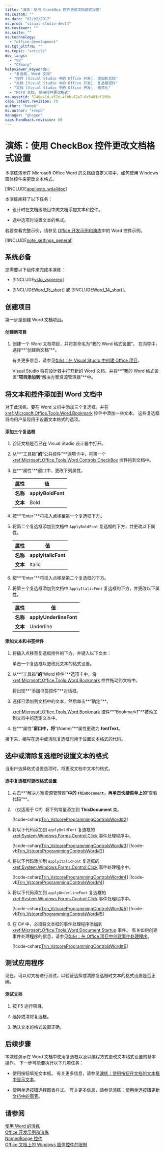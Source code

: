 ```yaml
---
title: "演练：使用 CheckBox 控件更改文档格式设置"
ms.custom: ""
ms.date: "02/02/2017"
ms.prod: "visual-studio-dev14"
ms.reviewer: ""
ms.suite: ""
ms.technology: 
  - "office-development"
ms.tgt_pltfrm: ""
ms.topic: "article"
dev_langs: 
  - "VB"
  - "CSharp"
helpviewer_keywords: 
  - "复选框, Word 文档"
  - "控件 [Visual Studio 中的 Office 开发], 添加到文档"
  - "文档 [Visual Studio 中的 Office 开发], 复选框控件"
  - "文档 [Visual Studio 中的 Office 开发], 格式化"
  - "Word 文档, 使用控件更改格式"
ms.assetid: 3740e41d-a57e-43bb-87e7-6e5481ef290b
caps.latest.revision: 70
author: "kempb"
ms.author: "kempb"
manager: "ghogen"
caps.handback.revision: 69
---
```

# 演练：使用 CheckBox 控件更改文档格式设置
  本演练演示在 Microsoft Office Word 的文档级自定义项中，如何使用 Windows 窗体控件来更改文本格式。  
  
 [!INCLUDE[appliesto_wdalldoc](../vsto/includes/appliesto-wdalldoc-md.md)]  
  
 本演练阐释了以下任务：  
  
-   设计时在文档级项目中向文档添加文本和控件。  
  
-   选中选项时设置文本的格式。  
  
 若要查看完整示例，请参见 [Office 开发示例和演练](../vsto/office-development-samples-and-walkthroughs.md)中的 Word 控件示例。  
  
 [!INCLUDE[note_settings_general](../sharepoint/includes/note-settings-general-md.md)]  
  
## 系统必备  
 您需要以下组件来完成本演练：  
  
-   [!INCLUDE[vsto_vsprereq](../vsto/includes/vsto-vsprereq-md.md)]  
  
-   [!INCLUDE[Word_15_short](../vsto/includes/word-15-short-md.md)] 或 [!INCLUDE[Word_14_short](../vsto/includes/word-14-short-md.md)]。  
  
## 创建项目  
 第一步是创建 Word 文档项目。  
  
#### 创建新项目  
  
1.  创建一个 Word 文档项目，并将其命名为“我的 Word 格式设置”。  在向导中，选择**“创建新文档”**。  
  
     有关更多信息，请参见[如何：在 Visual Studio 中创建 Office 项目](../vsto/how-to-create-office-projects-in-visual-studio.md)。  
  
     Visual Studio 将在设计器中打开新的 Word 文档，并将**“我的 Word 格式设置”**项目添加到**“解决方案资源管理器”**中。  
  
## 将文本和控件添加到 Word 文档中  
 对于此演练，要在 Word 文档中添加三个复选框，并在 <xref:Microsoft.Office.Tools.Word.Bookmark> 控件中添加一些文本。  这些复选框将向用户呈现用于设置文本格式的选项。  
  
#### 添加三个复选框  
  
1.  验证文档是否已在 Visual Studio 设计器中打开。  
  
2.  从**“工具箱”**的**“公共控件”**选项卡中，将第一个 <xref:Microsoft.Office.Tools.Word.Controls.CheckBox> 控件拖到文档中。  
  
3.  在**“属性”**窗口中，更改下列属性。  
  
    |属性|值|  
    |--------|-------|  
    |**名称**|**applyBoldFont**|  
    |**文本**|Bold|  
  
4.  按**“Enter”**将插入点移至第一个复选框下方。  
  
5.  将第二个复选框添加到文档中 `ApplyBoldFont` 复选框的下方，并更改以下属性。  
  
    |属性|值|  
    |--------|-------|  
    |**名称**|**applyItalicFont**|  
    |**文本**|Italic|  
  
6.  按**“Enter”**将插入点移至第二个复选框的下方。  
  
7.  将第三个复选框添加到文档中 `ApplyItalicFont` 复选框的下方，并更改以下属性。  
  
    |属性|值|  
    |--------|-------|  
    |**名称**|**applyUnderlineFont**|  
    |**文本**|Underline|  
  
#### 添加文本和书签控件  
  
1.  将插入点移至复选框控件的下方，并键入以下文本：  
  
     单击一个复选框以更改此文本的格式设置。  
  
2.  从**“工具箱”**的**“Word 控件”**选项卡中，将 <xref:Microsoft.Office.Tools.Word.Bookmark> 控件拖动到文档中。  
  
     将出现**“添加书签控件”**对话框。  
  
3.  选择已添加到文档中的文本，然后单击**“确定”**。  
  
     <xref:Microsoft.Office.Tools.Word.Bookmark> 控件**“Bookmark1”**被添加到文档中的选定文本中。  
  
4.  在**“属性”**窗口中，将**“\(Name\)”**属性更改为 **fontText**。  
  
 接下来，编写在选中或清除复选框时用于设置文本格式的代码。  
  
## 选中或清除复选框时设置文本的格式  
 当用户选择格式设置选项时，将更改文档中文本的格式。  
  
#### 选中复选框时更改格式设置  
  
1.  右击**“解决方案资源管理器”**中的 `ThisDocument`，再单击快捷菜单上的**“查看代码”**。  
  
2.  （仅适用于 C\#）将下列常量添加到 **ThisDocument** 类。  
  
     [!code-csharp[Trin_VstcoreProgrammingControlsWord#2](../snippets/csharp/VS_Snippets_OfficeSP/Trin_VstcoreProgrammingControlsWord/CS/ThisDocument.cs#2)]  
  
3.  将以下代码添加到 `applyBoldFont` 复选框的 <xref:System.Windows.Forms.Control.Click> 事件处理程序中。  
  
     [!code-csharp[Trin_VstcoreProgrammingControlsWord#3](../snippets/csharp/VS_Snippets_OfficeSP/Trin_VstcoreProgrammingControlsWord/CS/ThisDocument.cs#3)]
     [!code-vb[Trin_VstcoreProgrammingControlsWord#3](../snippets/visualbasic/VS_Snippets_OfficeSP/Trin_VstcoreProgrammingControlsWord/VB/ThisDocument.vb#3)]  
  
4.  将以下代码添加到 `applyItalicFont` 复选框的 <xref:System.Windows.Forms.Control.Click> 事件处理程序中。  
  
     [!code-csharp[Trin_VstcoreProgrammingControlsWord#4](../snippets/csharp/VS_Snippets_OfficeSP/Trin_VstcoreProgrammingControlsWord/CS/ThisDocument.cs#4)]
     [!code-vb[Trin_VstcoreProgrammingControlsWord#4](../snippets/visualbasic/VS_Snippets_OfficeSP/Trin_VstcoreProgrammingControlsWord/VB/ThisDocument.vb#4)]  
  
5.  将以下代码添加到 `applyUnderlineFont` 复选框的 <xref:System.Windows.Forms.Control.Click> 事件处理程序中。  
  
     [!code-csharp[Trin_VstcoreProgrammingControlsWord#5](../snippets/csharp/VS_Snippets_OfficeSP/Trin_VstcoreProgrammingControlsWord/CS/ThisDocument.cs#5)]
     [!code-vb[Trin_VstcoreProgrammingControlsWord#5](../snippets/visualbasic/VS_Snippets_OfficeSP/Trin_VstcoreProgrammingControlsWord/VB/ThisDocument.vb#5)]  
  
6.  在 C\# 中，必须将文本框的事件处理程序添加到 <xref:Microsoft.Office.Tools.Word.Document.Startup> 事件。  有关如何创建事件处理程序的信息，请参见[如何：在 Office 项目中创建事件处理程序](../vsto/how-to-create-event-handlers-in-office-projects.md)。  
  
     [!code-csharp[Trin_VstcoreProgrammingControlsWord#6](../snippets/csharp/VS_Snippets_OfficeSP/Trin_VstcoreProgrammingControlsWord/CS/ThisDocument.cs#6)]  
  
## 测试应用程序  
 现在，可以对文档进行测试，以验证选择或清除复选框时文本的格式设置是否正确。  
  
#### 测试文档  
  
1.  按 F5 运行项目。  
  
2.  选择或清除复选框。  
  
3.  确认文本的格式设置正确。  
  
## 后续步骤  
 本演练演示在 Word 文档中使用复选框以及以编程方式更改文本格式设置的基本操作。  下一步可能要执行以下几项任务：  
  
-   使用按钮填充文本框。  有关更多信息，请参见[演练：使用按钮在文档的文本框中显示文本](../vsto/walkthrough-displaying-text-in-a-text-box-in-a-document-using-a-button.md)。  
  
-   使用单选按钮选择图表样式。  有关更多信息，请参见[演练：使用单选按钮更新文档中的图表](../vsto/walkthrough-updating-a-chart-in-a-document-using-radio-buttons.md)。  
  
## 请参阅  
 [使用 Word 的演练](../vsto/walkthroughs-using-word.md)   
 [Office 开发示例和演练](../vsto/office-development-samples-and-walkthroughs.md)   
 [NamedRange 控件](../vsto/namedrange-control.md)   
 [Office 文档上的 Windows 窗体控件的限制](../vsto/limitations-of-windows-forms-controls-on-office-documents.md)  
  
  